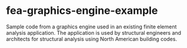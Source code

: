 fea-graphics-engine-example
===========================

Sample code from a graphics engine used in an existing finite element analysis application. The application is used by structural engineers and architects for structural analysis using North American building codes. 
